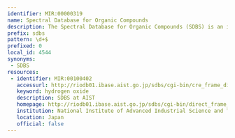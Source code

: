 ```yaml
---
identifier: MIR:00000319
name: Spectral Database for Organic Compounds
description: The Spectral Database for Organic Compounds (SDBS) is an integrated spectral database system for organic compounds. It provides access to 6 different types of spectra for each compound, including Mass spectrum (EI-MS), a Fourier transform infrared spectrum (FT-IR), and NMR spectra.
prefix: sdbs
pattern: \d+$
prefixed: 0
local_id: 4544
synonyms:
 - SDBS
resources:
 - identifier: MIR:00100402
   accessurl: http://riodb01.ibase.aist.go.jp/sdbs/cgi-bin/cre_frame_disp.cgi?sdbsno=${lid}
   keyword: hydrogen oxide
   description: SDBS at AIST
   homepage: http://riodb01.ibase.aist.go.jp/sdbs/cgi-bin/direct_frame_top.cgi
   institution: National Institute of Advanced Industrial Science and Technology (AIST)
   location: Japan
   official: false
---
```

